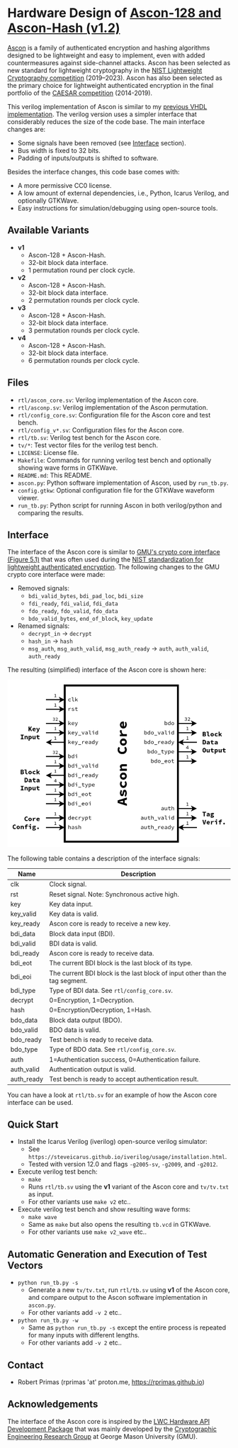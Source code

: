 # Hardware Design of [Ascon-128 and Ascon-Hash (v1.2)](https://ascon.iaik.tugraz.at)

[Ascon](https://ascon.iaik.tugraz.at) is a family of authenticated encryption and hashing algorithms designed to be lightweight and easy to implement, even with added countermeasures against side-channel attacks. Ascon has been selected as new standard for lightweight cryptography in the [NIST Lightweight Cryptography competition](https://www.nist.gov/news-events/news/2023/02/nist-selects-lightweight-cryptography-algorithms-protect-small-devices) (2019–2023). Ascon has also been selected as the primary choice for lightweight authenticated encryption in the final portfolio of the [CAESAR competition](https://competitions.cr.yp.to/caesar.html) (2014-2019).

This verilog implementation of Ascon is similar to my [previous VHDL implementation](https://github.com/ascon/ascon-hardware). The verilog version uses a simpler interface that considerably reduces the size of the code base. The main interface changes are:
- Some signals have been removed (see [Interface](#Interface) section).
- Bus width is fixed to 32 bits.
- Padding of inputs/outputs is shifted to software.

Besides the interface changes, this code base comes with:
- A more permissive CC0 license.
- A low amount of external dependencies, i.e., Python, Icarus Verilog, and optionally GTKWave.
- Easy instructions for simulation/debugging using open-source tools.

## Available Variants

- **v1**
  - Ascon-128 + Ascon-Hash.
  - 32-bit block data interface.
  - 1 permutation round per clock cycle.
- **v2**
  - Ascon-128 + Ascon-Hash.
  - 32-bit block data interface.
  - 2 permutation rounds per clock cycle.
- **v3**
  - Ascon-128 + Ascon-Hash.
  - 32-bit block data interface.
  - 3 permutation rounds per clock cycle.
- **v4**
  - Ascon-128 + Ascon-Hash.
  - 32-bit block data interface.
  - 6 permutation rounds per clock cycle.

## Files

- `rtl/ascon_core.sv`: Verilog implementation of the Ascon core.
- `rtl/asconp.sv`: Verilog implementation of the Ascon permutation.
- `rtl/config_core.sv`: Configuration file for the Ascon core and test bench.
- `rtl/config_v*.sv`: Configuration files for the Ascon core.
- `rtl/tb.sv`: Verilog test bench for the Ascon core.
- `tv/*`: Test vector files for the verilog test bench.
- `LICENSE`: License file.
- `Makefile`: Commands for running verilog test bench and optionally showing wave forms in GTKWave.
- `README.md`: This README.
- `ascon.py`: Python software implementation of Ascon, used by `run_tb.py`.
- `config.gtkw`: Optional configuration file for the GTKWave waveform viewer.
- `run_tb.py`: Python script for running Ascon in both verilog/python and comparing the results.

## Interface

The interface of the Ascon core is similar to [GMU's crypto core interface (Figure 5.1)](https://cryptography.gmu.edu/athena/LWC/LWC_HW_Implementers_Guide.pdf) that was often used during the [NIST standardization for lightweight authenticated encryption](https://csrc.nist.gov/projects/lightweight-cryptography/).
The following changes to the GMU crypto core interface were made:
- Removed signals:
  - `bdi_valid_bytes`, `bdi_pad_loc`, `bdi_size`
  - `fdi_ready`, `fdi_valid`, `fdi_data`
  - `fdo_ready`, `fdo_valid`, `fdo_data`
  - `bdo_valid_bytes`, `end_of_block`, `key_update`
- Renamed signals:
  - `decrypt_in` -> `decrypt`
  - `hash_in` -> `hash`
  - `msg_auth`, `msg_auth_valid`, `msg_auth_ready` -> `auth`, `auth_valid`, `auth_ready` 

The resulting (simplified) interface of the Ascon core is shown here:

![Ascon Core Interface](interface.png "Ascon Core Interface")

The following table contains a description of the interface signals:

| **Name**   | **Description**                                                              |
| ---------- | ---------------------------------------------------------------------------- |
| clk        | Clock signal.                                                                |
| rst        | Reset signal. Note: Synchronous active high.                                 |
| key        | Key data input.                                                              |
| key_valid  | Key data is valid.                                                           |
| key_ready  | Ascon core is ready to receive a new key.                                    |
| bdi_data   | Block data input (BDI).                                                      |
| bdi_valid  | BDI data is valid.                                                           |
| bdi_ready  | Ascon core is ready to receive data.                                         |
| bdi_eot    | The current BDI block is the last block of its type.                         |
| bdi_eoi    | The current BDI block is the last block of input other than the tag segment. |
| bdi_type   | Type of BDI data. See `rtl/config_core.sv`.                                  |
| decrypt    | 0=Encryption, 1=Decryption.                                                  |
| hash       | 0=Encryption/Decryption, 1=Hash.                                             |
| bdo_data   | Block data output (BDO).                                                     |
| bdo_valid  | BDO data is valid.                                                           |
| bdo_ready  | Test bench is ready to receive data.                                         |
| bdo_type   | Type of BDO data. See `rtl/config_core.sv`.                                  |
| auth       | 1=Authentication success, 0=Authentication failure.                          |
| auth_valid | Authentication output is valid.                                              |
| auth_ready | Test bench is ready to accept authentication result.                         |

You can have a look at `rtl/tb.sv` for an example of how the Ascon core interface can be used.

## Quick Start

- Install the Icarus Verilog (iverilog) open-source verilog simulator:
  - See `https://steveicarus.github.io/iverilog/usage/installation.html`.
  - Tested with version 12.0 and flags `-g2005-sv`, `-g2009`, and `-g2012`.
- Execute verilog test bench:
  - `make`
  - Runs `rtl/tb.sv` using the **v1** variant of the Ascon core and `tv/tv.txt` as input.
  - For other variants use `make v2` etc..
- Execute verilog test bench and show resulting wave forms:
  - `make wave`
  - Same as `make` but also opens the resulting `tb.vcd` in GTKWave.
  - For other variants use `make v2_wave` etc..

## Automatic Generation and Execution of Test Vectors

- `python run_tb.py -s`
  - Generate a new `tv/tv.txt`, run `rtl/tb.sv` using **v1** of the Ascon core, and compare output to the Ascon software implementation in `ascon.py`.
  - For other variants add `-v 2` etc..
- `python run_tb.py -w`
  - Same as `python run_tb.py -s` except the entire process is repeated for many inputs with different lengths.
  - For other variants add `-v 2` etc..

## Contact

- Robert Primas (rprimas 'at' proton.me, https://rprimas.github.io)

## Acknowledgements

The interface of the Ascon core is inspired by the [LWC Hardware API Development Package](https://github.com/GMUCERG/LWC) that was mainly developed by the [Cryptographic Engineering Research Group](https://cryptography.gmu.edu) at George Mason University (GMU).
